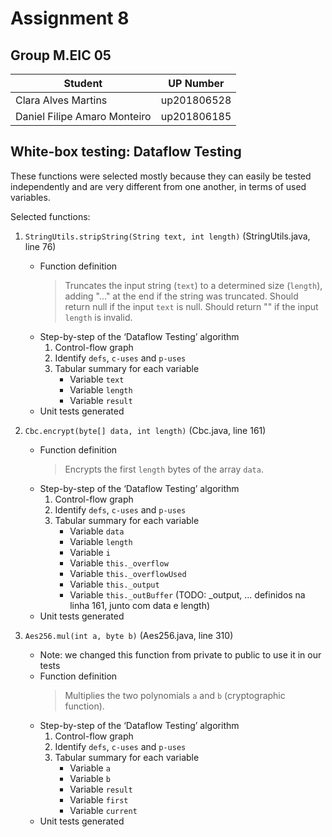 # Assignment 8

## Group M.EIC 05

| Student | UP Number |
| --- | --- |
| Clara Alves Martins | up201806528 |
| Daniel Filipe Amaro Monteiro | up201806185 |

## White-box testing: Dataflow Testing

These functions were selected mostly because they can easily be tested independently and are very different from one another, in terms of used variables.

Selected functions:
1. `StringUtils.stripString(String text, int length)` (StringUtils.java, line 76)
    - Function definition
        > Truncates the input string (`text`) to a determined size (`length`), adding "..." at the end if the string was truncated. Should return null if the input `text` is null. Should return "" if the input `length` is invalid.
    - Step-by-step of the ‘Dataflow Testing’ algorithm
        1. Control-flow graph
        2. Identify `defs`, `c-uses` and `p-uses`
        3. Tabular summary for each variable
            - Variable `text`
            - Variable `length`
            - Variable `result`
    - Unit tests generated

2. `Cbc.encrypt(byte[] data, int length)` (Cbc.java, line 161)
    - Function definition
        > Encrypts the first `length` bytes of the array `data`.
    - Step-by-step of the ‘Dataflow Testing’ algorithm
        1. Control-flow graph
        2. Identify `defs`, `c-uses` and `p-uses`
        3. Tabular summary for each variable
            - Variable `data`
            - Variable `length`
            - Variable `i`
            - Variable `this._overflow`
            - Variable `this._overflowUsed`
            - Variable `this._output`
            - Variable `this._outBuffer`
            (TODO: _output, ... definidos na linha 161, junto com data e length)
    - Unit tests generated

3. `Aes256.mul(int a, byte b)` (Aes256.java, line 310)
    - Note: we changed this function from private to public to use it in our tests
    - Function definition
        > Multiplies the two polynomials `a` and `b` (cryptographic function).
    - Step-by-step of the ‘Dataflow Testing’ algorithm
        1. Control-flow graph
        2. Identify `defs`, `c-uses` and `p-uses`
        3. Tabular summary for each variable
            - Variable `a`
            - Variable `b`
            - Variable `result`
            - Variable `first`
            - Variable `current`
    - Unit tests generated
